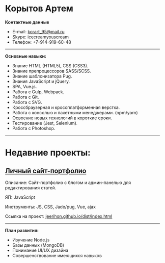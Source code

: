 # Корытов Артем
**Контактные данные**
* E-mail: korart_95@mail.ru
* Skype: icecreamyouscream
* Телефон: +7-914-919-60-48
***

**Основные навыки:**

* Знание HTML (HTML5), CSS (CSS3).
* Знание препроцессоров SASS/SCSS.
* Знание шаблонизатора Pug.
* Знания JavaScript и jQuery.
* SPA, Vue.js.
* Работа с Gulp, Webpack.
* Работа с Git.
* Работа с SVG.
* Кроссбраузерная и кроссплатформенная верстка.
* Работа с консолью и пакетными менеджерами. (npm/yarn)
* Освоение новых технологий в короткие сроки.
* Тестирование (Jest, Selenium).
* Работа с Photoshop.
***


# Недавние проекты:

## [Личный сайт-портфолио](jeerihon.github.io/dist/index.html "Ссылка на сайт")

Описание:	Сайт-портфолио с блогом и админ-панелью для редактирования статей.

ЯП:	JavaScript

Инструменты: JS, CSS, Jade/pug, Vue, ajax

Ссылка на проект: [jeerihon.github.io/dist/index.html](jeerihon.github.io/dist/index.html)

***

**План развития:**
* Изучение  Node.js
* Базы данных (MongoDB) 
* Понимание UI/UX дизайна
* Совершенствование имеющихся навыков


